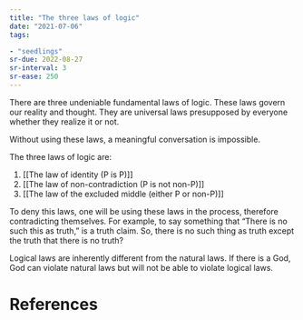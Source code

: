 ```yaml
---
title: "The three laws of logic"
date: "2021-07-06"
tags:

- "seedlings"
sr-due: 2022-08-27
sr-interval: 3
sr-ease: 250
---
```


There are three undeniable fundamental laws of logic. These laws govern our reality and thought. They are universal laws presupposed by everyone whether they realize it or not.

Without using these laws, a meaningful conversation is impossible.

The three laws of logic are:

1. [[The law of identity (P is P)]]
2. [[The law of non-contradiction (P is not non-P)]]
3. [[The law of the excluded middle (either P or non-P)]]

To deny this laws, one will be using these laws in the process, therefore contradicting themselves. For example, to say something that “There is no such this as truth,” is a truth claim. So, there is no such thing as truth except the truth that there is no truth?

Logical laws are inherently different from the natural laws. If there is a God, God can violate natural laws but will not be able to violate logical laws.

# References